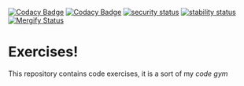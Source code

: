 [![Codacy Badge](https://app.codacy.com/project/badge/Grade/d5b37a53d2294c29b2cb8e3bcd22e185)](https://www.codacy.com/gh/robfrank/exercises/dashboard?utm_source=github.com&utm_medium=referral&utm_content=robfrank/exercises&utm_campaign=Badge_Grade)
[![Codacy Badge](https://app.codacy.com/project/badge/Coverage/d5b37a53d2294c29b2cb8e3bcd22e185)](https://www.codacy.com/gh/robfrank/exercises/dashboard?utm_source=github.com&utm_medium=referral&utm_content=robfrank/exercises&utm_campaign=Badge_Coverage)
[![security status](https://www.meterian.io/badge/gh/robfrank/exercises/security)](https://www.meterian.io/report/gh/robfrank/exercises)
[![stability status](https://www.meterian.io/badge/gh/robfrank/exercises/stability)](https://www.meterian.io/report/gh/robfrank/exercises)
[![Mergify Status][mergify-status]][mergify]

[mergify]: https://mergify.com
[mergify-status]: https://img.shields.io/endpoint.svg?url=https://api.mergify.com/v1/badges/robfrank/exercises&style=flat

# Exercises!

This repository contains code exercises, it is a sort of my _code gym_
